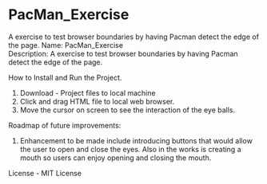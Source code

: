 # PacMan_Exercise
A exercise to test browser boundaries by having Pacman detect the edge of the page. 
Name: PacMan_Exercise  
Description: A exercise to test browser boundaries by having Pacman detect the edge of the page.

How to Install and Run the Project.
  1. Download - Project files to local machine
  4. Click and drag HTML file to local web browser.
  5. Move the cursor on screen to see the interaction of the eye balls. 

Roadmap of future improvements: 
  1. Enhancement to be made include introducing buttons that would allow the user to open and close the eyes. Also in the works is creating a mouth so users can enjoy opening and closing the mouth. 

License - MIT License


